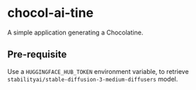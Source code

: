 # chocol-ai-tine

A simple application generating a Chocolatine.

## Pre-requisite

Use a `HUGGINGFACE_HUB_TOKEN` environment variable, to retrieve `stabilityai/stable-diffusion-3-medium-diffusers` model.
